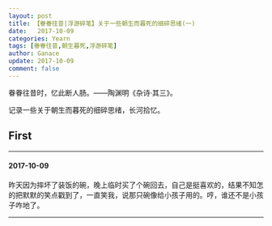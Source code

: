```yaml
---
layout: post
title: 【眷眷往昔|浮游碎笔】关于一些朝生而暮死的细碎思绪(一)
date:   2017-10-09
categories: Yearn
tags: [眷眷往昔,朝生暮死,浮游碎笔]
author: Ganace
update: 2017-10-09
comment: false
---
```


眷眷往昔时，忆此断人肠。——陶渊明《杂诗·其三》。

记录一些关于朝生而暮死的细碎思绪，长河拾忆。

## First

---

####  2017-10-09

昨天因为摔坏了装饭的碗，晚上临时买了个碗回去，自己是挺喜欢的，结果不知怎的把默默的笑点戳到了，一直笑我，说那只碗像给小孩子用的。哼，谁还不是小孩子咋地了。

---
